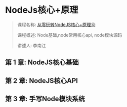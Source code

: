 # NodeJs核心+原理

> 课程名称: [从零玩转NodeJS核心+原理⑩](https://www.it666.com/my/course/189)
>
> 课程概述:  Node基础,node常用核心api, node模块源码
>
> 讲述人: 李南江

## 第 1 章: NodeJS核心基础

## 第 2 章: NodeJS核心API

## 第 3 章: 手写Node模块系统